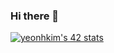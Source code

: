 ### Hi there 👋

[![yeonhkim's 42 stats](https://badge42.vercel.app/api/v2/cl6r9lu9x00250gmi13pb2pim/stats?cursusId=21&coalitionId=85)](https://github.com/JaeSeoKim/badge42)

<!--
**Yonaim/Yonaim** is a ✨ _special_ ✨ repository because its `README.md` (this file) appears on your GitHub profile.

Here are some ideas to get you started:

- 🔭 I’m currently working on ...
- 🌱 I’m currently learning ...
- 👯 I’m looking to collaborate on ...
- 🤔 I’m looking for help with ...
- 💬 Ask me about ...
- 📫 How to reach me: ...
- 😄 Pronouns: ...
- ⚡ Fun fact: ...
-->
